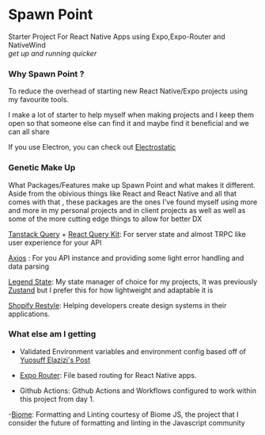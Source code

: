 # Spawn Point
Starter Project For React Native Apps using Expo,Expo-Router and NativeWind<br>
*get up and running quicker*


### Why Spawn Point ?
To reduce the overhead of starting new React Native/Expo projects using my favourite tools.

I make a lot of starter to help myself when making projects and I keep them open so that someone else can find it and maybe find it beneficial and we can all share

If you use Electron, you can check out [Electrostatic]("https://github.com/Inalegwu/ElectroStatic")



### Genetic Make Up
What Packages/Features make up Spawn Point and what makes it different.
Aside from the obivious things like React and React Native and all that comes with that , these packages are the ones I've found myself using more and more in my personal projects and in client projects as well as well as some of the more cutting edge things to allow for better DX

[Tanstack Query](https://tanstack.com/query) + [React Query Kit]("https://github.com/HuolalaTech/react-query-kit"): For server state and almost TRPC like user experience for your API

[Axios](https://axios-http.com) : For you API instance and providing some light error handling and data parsing

[Legend State](https://legendapp.com/open-source/state): My state manager of choice for my projects, It was previously [Zustand](https://docs.pmnd.rs/zustand/) but I prefer this for how lightweight and adaptable it is

[Shopify Restyle](https://shopify.github.io/restyle): Helping developers create design systems in their applications.


### What else am I getting
- Validated Environment variables and environment config based off of [Yuosuff Elazizi's Post](https://elazizi.com/posts/environment-variables-in-react-native-the-right-way/)

- [Expo Router](https://docs.expo.dev/router/): File based routing for React Native apps.

- Github Actions: Github Actions and Workflows configured to work within this project from day 1.

-[Biome](https://biomejs.dev): Formatting and Linting courtesy of Biome JS, the project that I consider the future of formatting and linting in the Javascript community